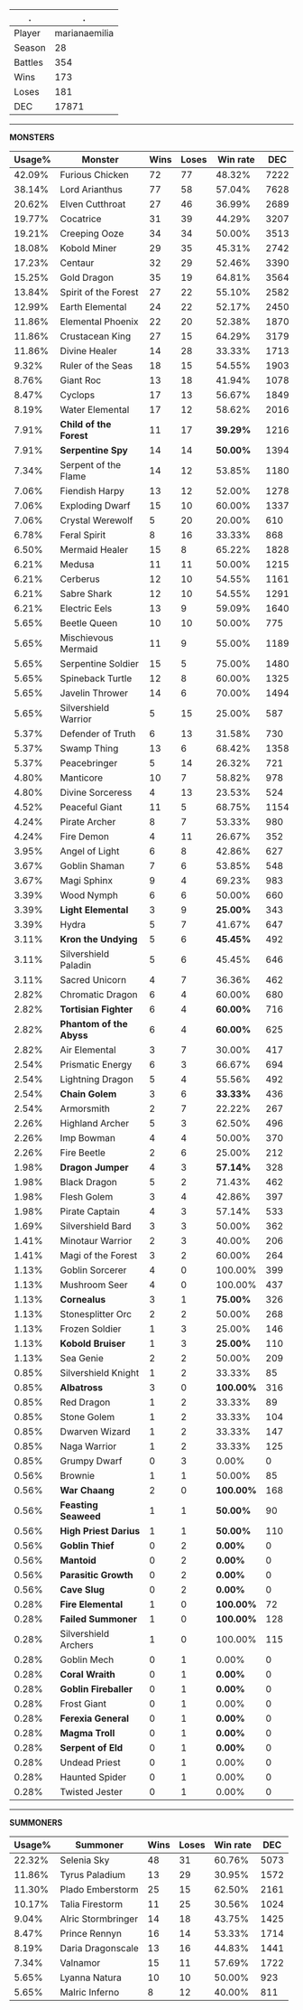 .|.
|-|-
Player|marianaemilia
Season|28
Battles|354
Wins|173
Loses|181
DEC|17871

---
**MONSTERS**

Usage%|Monster|Wins|Loses|Win rate|DEC|
-|-|-|-|-|-|
42.09%|Furious Chicken|72|77|48.32%|7222|
38.14%|Lord Arianthus|77|58|57.04%|7628|
20.62%|Elven Cutthroat|27|46|36.99%|2689|
19.77%|Cocatrice|31|39|44.29%|3207|
19.21%|Creeping Ooze|34|34|50.00%|3513|
18.08%|Kobold Miner|29|35|45.31%|2742|
17.23%|Centaur|32|29|52.46%|3390|
15.25%|Gold Dragon|35|19|64.81%|3564|
13.84%|Spirit of the Forest|27|22|55.10%|2582|
12.99%|Earth Elemental|24|22|52.17%|2450|
11.86%|Elemental Phoenix|22|20|52.38%|1870|
11.86%|Crustacean King|27|15|64.29%|3179|
11.86%|Divine Healer|14|28|33.33%|1713|
9.32%|Ruler of the Seas|18|15|54.55%|1903|
8.76%|Giant Roc|13|18|41.94%|1078|
8.47%|Cyclops|17|13|56.67%|1849|
8.19%|Water Elemental|17|12|58.62%|2016|
7.91%|**Child of the Forest**|11|17|**39.29%**|1216|
7.91%|**Serpentine Spy**|14|14|**50.00%**|1394|
7.34%|Serpent of the Flame|14|12|53.85%|1180|
7.06%|Fiendish Harpy|13|12|52.00%|1278|
7.06%|Exploding Dwarf|15|10|60.00%|1337|
7.06%|Crystal Werewolf|5|20|20.00%|610|
6.78%|Feral Spirit|8|16|33.33%|868|
6.50%|Mermaid Healer|15|8|65.22%|1828|
6.21%|Medusa|11|11|50.00%|1215|
6.21%|Cerberus|12|10|54.55%|1161|
6.21%|Sabre Shark|12|10|54.55%|1291|
6.21%|Electric Eels|13|9|59.09%|1640|
5.65%|Beetle Queen|10|10|50.00%|775|
5.65%|Mischievous Mermaid|11|9|55.00%|1189|
5.65%|Serpentine Soldier|15|5|75.00%|1480|
5.65%|Spineback Turtle|12|8|60.00%|1325|
5.65%|Javelin Thrower|14|6|70.00%|1494|
5.65%|Silvershield Warrior|5|15|25.00%|587|
5.37%|Defender of Truth|6|13|31.58%|730|
5.37%|Swamp Thing|13|6|68.42%|1358|
5.37%|Peacebringer|5|14|26.32%|721|
4.80%|Manticore|10|7|58.82%|978|
4.80%|Divine Sorceress|4|13|23.53%|524|
4.52%|Peaceful Giant|11|5|68.75%|1154|
4.24%|Pirate Archer|8|7|53.33%|980|
4.24%|Fire Demon|4|11|26.67%|352|
3.95%|Angel of Light|6|8|42.86%|627|
3.67%|Goblin Shaman|7|6|53.85%|548|
3.67%|Magi Sphinx|9|4|69.23%|983|
3.39%|Wood Nymph|6|6|50.00%|660|
3.39%|**Light Elemental**|3|9|**25.00%**|343|
3.39%|Hydra|5|7|41.67%|647|
3.11%|**Kron the Undying**|5|6|**45.45%**|492|
3.11%|Silvershield Paladin|5|6|45.45%|646|
3.11%|Sacred Unicorn|4|7|36.36%|462|
2.82%|Chromatic Dragon|6|4|60.00%|680|
2.82%|**Tortisian Fighter**|6|4|**60.00%**|716|
2.82%|**Phantom of the Abyss**|6|4|**60.00%**|625|
2.82%|Air Elemental|3|7|30.00%|417|
2.54%|Prismatic Energy|6|3|66.67%|694|
2.54%|Lightning Dragon|5|4|55.56%|492|
2.54%|**Chain Golem**|3|6|**33.33%**|436|
2.54%|Armorsmith|2|7|22.22%|267|
2.26%|Highland Archer|5|3|62.50%|496|
2.26%|Imp Bowman|4|4|50.00%|370|
2.26%|Fire Beetle|2|6|25.00%|212|
1.98%|**Dragon Jumper**|4|3|**57.14%**|328|
1.98%|Black Dragon|5|2|71.43%|462|
1.98%|Flesh Golem|3|4|42.86%|397|
1.98%|Pirate Captain|4|3|57.14%|533|
1.69%|Silvershield Bard|3|3|50.00%|362|
1.41%|Minotaur Warrior|2|3|40.00%|206|
1.41%|Magi of the Forest|3|2|60.00%|264|
1.13%|Goblin Sorcerer|4|0|100.00%|399|
1.13%|Mushroom Seer|4|0|100.00%|437|
1.13%|**Cornealus**|3|1|**75.00%**|326|
1.13%|Stonesplitter Orc|2|2|50.00%|268|
1.13%|Frozen Soldier|1|3|25.00%|146|
1.13%|**Kobold Bruiser**|1|3|**25.00%**|110|
1.13%|Sea Genie|2|2|50.00%|209|
0.85%|Silvershield Knight|1|2|33.33%|85|
0.85%|**Albatross**|3|0|**100.00%**|316|
0.85%|Red Dragon|1|2|33.33%|89|
0.85%|Stone Golem|1|2|33.33%|104|
0.85%|Dwarven Wizard|1|2|33.33%|147|
0.85%|Naga Warrior|1|2|33.33%|125|
0.85%|Grumpy Dwarf|0|3|0.00%|0|
0.56%|Brownie|1|1|50.00%|85|
0.56%|**War Chaang**|2|0|**100.00%**|168|
0.56%|**Feasting Seaweed**|1|1|**50.00%**|90|
0.56%|**High Priest Darius**|1|1|**50.00%**|110|
0.56%|**Goblin Thief**|0|2|**0.00%**|0|
0.56%|**Mantoid**|0|2|**0.00%**|0|
0.56%|**Parasitic Growth**|0|2|**0.00%**|0|
0.56%|**Cave Slug**|0|2|**0.00%**|0|
0.28%|**Fire Elemental**|1|0|**100.00%**|72|
0.28%|**Failed Summoner**|1|0|**100.00%**|128|
0.28%|Silvershield Archers|1|0|100.00%|115|
0.28%|Goblin Mech|0|1|0.00%|0|
0.28%|**Coral Wraith**|0|1|**0.00%**|0|
0.28%|**Goblin Fireballer**|0|1|**0.00%**|0|
0.28%|Frost Giant|0|1|0.00%|0|
0.28%|**Ferexia General**|0|1|**0.00%**|0|
0.28%|**Magma Troll**|0|1|**0.00%**|0|
0.28%|**Serpent of Eld**|0|1|**0.00%**|0|
0.28%|Undead Priest|0|1|0.00%|0|
0.28%|Haunted Spider|0|1|0.00%|0|
0.28%|Twisted Jester|0|1|0.00%|0|

---
**SUMMONERS**

Usage%|Summoner|Wins|Loses|Win rate|DEC|
-|-|-|-|-|-|
22.32%|Selenia Sky|48|31|60.76%|5073|
11.86%|Tyrus Paladium|13|29|30.95%|1572|
11.30%|Plado Emberstorm|25|15|62.50%|2161|
10.17%|Talia Firestorm|11|25|30.56%|1024|
9.04%|Alric Stormbringer|14|18|43.75%|1425|
8.47%|Prince Rennyn|16|14|53.33%|1714|
8.19%|Daria Dragonscale|13|16|44.83%|1441|
7.34%|Valnamor|15|11|57.69%|1722|
5.65%|Lyanna Natura|10|10|50.00%|923|
5.65%|Malric Inferno|8|12|40.00%|811|
